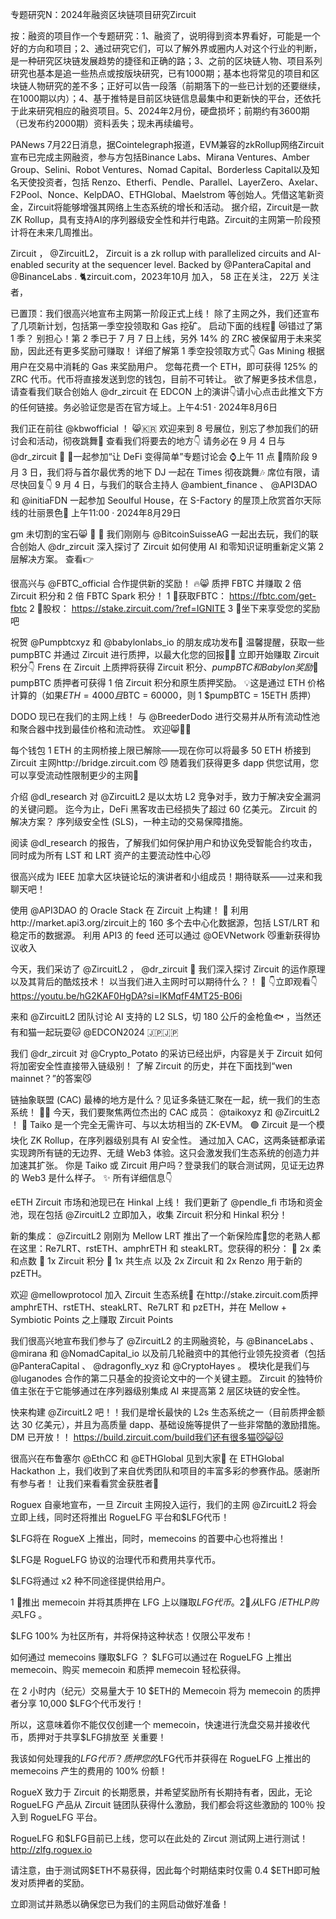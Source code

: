 专题研究N：2024年融资区块链项目研究Zircuit


按：融资的项目作一个专题研究：1、融资了，说明得到资本界看好，可能是一个好的方向和项目；2、通过研究它们，可以了解外界或圈内人对这个行业的判断，是一种研究区块链发展趋势的捷径和正确的路；3、之前的区块链人物、项目系列研究也基本是追一些热点或按版块研究，已有1000期；基本也将常见的项目和区块链人物研究的差不多；正好可以告一段落（前期落下的一些已计划的还要继续，在1000期以内）；4、基于推特是目前区块链信息最集中和更新快的平台，还依托于此来研究相应的融资项目。5、2024年2月份，硬盘损坏；前期约有3600期（已发布约2000期）资料丢失；现未再续编号。

PANews 7月22日消息，据Cointelegraph报道，EVM兼容的zkRollup网络Zircuit宣布已完成主网融资，参与方包括Binance Labs、Mirana Ventures、Amber Group、Selini、Robot Ventures、Nomad Capital、Borderless Capital以及知名天使投资者，包括 Renzo、Etherfi、Pendle、Parallel、LayerZero、Axelar、F2Pool、Nonce、KelpDAO、ETHGlobal、Maelstrom 等创始人。凭借这笔新资金，Zircuit将能够增强其网络上生态系统的增长和活动。
据介绍，Zircuit是一款ZK Rollup，具有支持AI的序列器级安全性和并行电路。Zircuit的主网第一阶段预计将在未来几周推出。

Zircuit
，
@ZircuitL2，
Zircuit is a zk rollup with parallelized circuits and AI-enabled security at the sequencer level. Backed by 
@PanteraCapital
 and 
@BinanceLabs
.
🐈zircuit.com，2023年10月 加入，
58 正在关注，
22万 关注者，

已置顶：我们很高兴地宣布主网第一阶段正式上线！
除了主网之外，我们还宣布了几项新计划，包括第一季空投领取和 Gas 挖矿。
启动下面的线程🧵
😿错过了第 1 季？
别担心！第 2 季已于 7 月 7 日上线，另外 14% 的 ZRC 被保留用于未来奖励，因此还有更多奖励可赚取！
详细了解第 1 季空投领取方式👇
Gas Mining 根据用户在交易中消耗的 Gas 来奖励用户。
您每花费一个 ETH，即可获得 125% 的 ZRC 代币。代币将直接发送到您的钱包，目前不可转让。
欲了解更多技术信息，请查看我们联合创始人
@dr_zircuit
在 EDCON 上的演讲👇请小心点击此推文下方的任何链接。务必验证您是否在官方域上。上午4:51 · 2024年8月6日

我们正在前往
@kbwofficial
 ！ 😸🇰🇷
欢迎来到 8 号展位，别忘了参加我们的研讨会和活动，彻夜跳舞👯
查看我们将要去的地方👇
请务必在 9 月 4 日与
@dr_zircuit
 📣
📆一起参加“让 DeFi 变得简单”专题讨论会
⌚上午 11 点
📍隋阶段
9 月 3 日，我们将与首尔最优秀的地下 DJ 一起在 Times 彻夜跳舞🎶
席位有限，请尽快回复👇
9 月 4 日，与我们的联合主持人
@ambient_finance
 、 
@API3DAO
和
@initiaFDN
一起参加 Seoulful House，在 S-Factory 的屋顶上欣赏首尔天际线的壮丽景色🌠
上午11:00 · 2024年8月29日

gm 未切割的宝石😸 💚 💎
我们刚刚与
@BitcoinSuisseAG
一起出去玩，我们的联合创始人
@dr_zircuit
深入探讨了 Zircuit 如何使用 AI 和零知识证明重新定义第 2 层解决方案。
查看👉

很高兴与
@FBTC_official
合作提供新的奖励！ 🔥😸
质押 FBTC 并赚取 2 倍 Zircuit 积分和 2 倍 FBTC Spark 积分！
1 ⃣获取FBTC： https://fbtc.com/get-fbtc
2 ⃣股权： https://stake.zircuit.com/?ref=IGNITE
3 ⃣坐下来享受您的奖励吧

祝贺
@Pumpbtcxyz
和
@babylonlabs_io
的朋友成功发布🫶
温馨提醒，获取一些 pumpBTC 并通过 Zircuit 进行质押，以最大化您的回报💚🐱
立即开始赚取 Zircuit 积分👇
Frens 在 Zircuit 上质押将获得 Zircuit 积分、$pumpBTC 和 Babylon 奖励💚$pumpBTC 质押者可获得 1 倍 Zircuit 积分和原生质押奖励。
💡这是通过 ETH 价格计算的（如果$ETH = 4000 且$BTC = 60000，则 1 $pumpBTC = 15ETH 质押）

DODO 现已在我们的主网上线！
与
@BreederDodo
进行交易并从所有流动性池和聚合器中找到最佳价格和流动性。
欢迎😸💚🦤

每个钱包 1 ETH 的主网桥接上限已解除——现在你可以将最多 50 ETH 桥接到 Zircuit 主网http://bridge.zircuit.com 😼
随着我们获得更多 dapp 供您试用，您可以享受流动性限制更少的主网💚

介绍
@dl_research
对
@ZircuitL2
是以太坊 L2 竞争对手，致力于解决安全漏洞的关键问题。
迄今为止，DeFi 黑客攻击已经损失了超过 60 亿美元。
Zircuit 的解决方案？
序列级安全性 (SLS)，一种主动的交易保障措施。

阅读
@dl_research
的报告，了解我们如何保护用户和协议免受智能合约攻击，同时成为所有 LST 和 LRT 资产的主要流动性中心😼

很高兴成为 IEEE 加拿大区块链论坛的演讲者和小组成员！期待联系——过来和我聊天吧！

使用
@API3DAO
的 Oracle Stack 在 Zircuit 上构建！ 💚
利用http://market.api3.org/zircuit上的 160 多个去中心化数据源，包括 LST/LRT 和稳定币的数据源。
利用 API3 的 feed 还可以通过
@OEVNetwork
 😼重新获得协议收入

今天，我们采访了
@ZircuitL2
 ， 
@dr_zircuit
 🫡
我们深入探讨 Zircuit 的运作原理以及其背后的酷炫技术！
以当我们进入主网时可以期待什么？！ 👀
👇立即观看👇
https://youtu.be/hG2KAF0HgDA?si=IKMqfF4MT25-B06i

来和
@ZircuitL2
团队讨论 AI 支持的 L2 SLS，切 180 公斤的金枪鱼🐟 ，当然还有和猫一起玩耍🐱 
@EDCON2024
 🇯🇵🇯🇵

我们
@dr_zircuit
对
@Crypto_Potato
的采访已经出炉，内容是关于 Zircuit 如何将加密安全性直接带入链级别！
了解 Zircuit 的历史，并在下面找到“wen mainnet？”的答案😼

链抽象联盟 (CAC) 最棒的地方是什么？见证多条链汇聚在一起，统一我们的生态系统！ 🤜🤛
今天，我们要聚焦两位杰出的 CAC 成员： 
@taikoxyz
和
@ZircuitL2
 ！
🥁 Taiko 是一个完全无需许可、与以太坊相当的 ZK-EVM。
🟢 Zircuit 是一个模块化 ZK Rollup，在序列器级别具有 AI 安全性。
通过加入 CAC，这两条链都承诺实现跨所有链的无边界、无缝 Web3 体验。这只会激发我们生态系统的创造力并加速其扩张。
你是 Taiko 或 Zircuit 用户吗？登录我们的联合测试网，见证无边界的 Web3 是什么样子。 ✨
所有详细信息👇

eETH Zircuit 市场和池现已在 Hinkal 上线！
我们更新了
@pendle_fi
市场和资金池，现在包括
@ZircuitL2
立即加入，收集 Zircuit 积分和 Hinkal 积分！

新的集成： 
@ZircuitL2
刚刚为 Mellow LRT 推出了一个新保险库🎱您的老熟人都在这里：Re7LRT、rstETH、amphrETH 和 steakLRT。您获得的积分：
🔵 2x 柔和点数
🔵 1x Zircuit 积分
🔵 1x 共生点
以及 2x Zircuit 和 2x Renzo 用于新的 pzETH。

欢迎
@mellowprotocol
加入 Zircuit 生态系统💚
在http://stake.zircuit.com质押 amphrETH、rstETH、steakLRT、Re7LRT 和 pzETH，并在 Mellow + Symbiotic Points 之上赚取 Zircuit Points

我们很高兴地宣布我们参与了
@ZircuitL2
的主网融资轮，与
@BinanceLabs
 、 
@mirana
和
@NomadCapital_io
以及前几轮融资中的其他行业领先投资者（包括
@PanteraCapital
 、 
@dragonfly_xyz
和
@CryptoHayes
 。
模块化是我们与
@luganodes
合作的第二只基金的投资论文中的一个关键主题。
Zircuit 的独特价值主张在于它能够通过在序列器级别集成 AI 来提高第​​ 2 层区块链的安全性。

快来构建
@ZircuitL2
吧！！我们是增长最快的 L2s 生态系统之一（目前质押金额达 30 亿美元），并且为高质量 dapp、基础设施等提供了一些非常酷的激励措施。DM 已开放！！ https://build.zircuit.com/build我们还有很多猫😼😺🐱

很高兴在布鲁塞尔
@EthCC
和
@ETHGlobal
见到大家💚
在 ETHGlobal Hackathon 上，我们收到了来自优秀团队和项目的丰富多彩的参赛作品。感谢所有参与者！
让我们来看看赏金获胜者👀

Roguex 自豪地宣布，一旦 Zircuit 主网投入运行，我们的主网
@ZircuitL2
将会立即上线，同时还将推出 RogueLFG 平台和$LFG代币！

$LFG将在 RogueX 上推出，同时，memecoins 的首要中心也将推出！

$LFG是 RogueLFG 协议的治理代币和费用共享代币。

$LFG将通过 x2 种不同途径提供给用户。

1 ⃣推出 memecoin 并将其质押在 LFG 上以赚取$LFG代币。
2 ⃣从$LFG /$ETH LP 购买$LFG 。

$LFG 100% 为社区所有，并将保持这种状态！仅限公平发布！

如何通过 memecoins 赚取$LFG ？
$LFG可以通过在 RogueLFG 上推出 memecoin、购买 memecoin 和质押 memecoin 轻松获得。

在 2 小时内（纪元）交易量大于 10 $ETH的 Memecoin 将为 memecoin 的质押者分享 10,000 $LFG个代币发行！

所以，这意味着你不能仅仅创建一个 memecoin，快速进行洗盘交易并接收代币，质押对于共享$LFG排放至
关重要！

我该如何处理我的$LFG代币？
质押您的$LFG代币并获得在 RogueLFG 上推出的 memecoins 产生的费用的 100% 份额！

RogueX 致力于 Zircuit 的长期愿景，并希望奖励所有长期持有者，因此，无论 RogueLFG 产品从 Zircuit 链团队获得什么激励，我们都会将这些激励的 100％ 投入到 RogueLFG 平台。

RogueLFG 和$LFG目前已上线，您可以在此处的 Zircut 测试网上进行测试！
http://zlfg.roguex.io

请注意，由于测试网$ETH不易获得，因此每个时期结束时仅需 0.4 $ETH即可触发对质押者的奖励。

立即测试并熟悉以确保您已为我们的主网启动做好准备！
